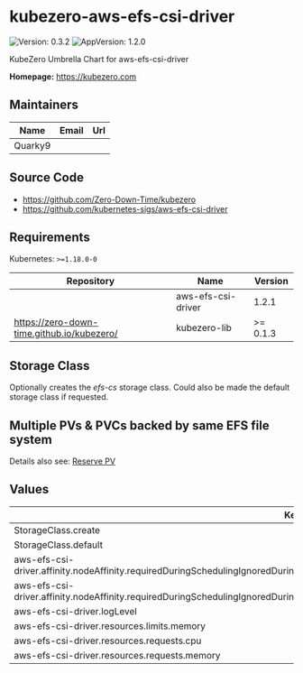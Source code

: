 # kubezero-aws-efs-csi-driver

![Version: 0.3.2](https://img.shields.io/badge/Version-0.3.2-informational?style=flat-square) ![AppVersion: 1.2.0](https://img.shields.io/badge/AppVersion-1.2.0-informational?style=flat-square)

KubeZero Umbrella Chart for aws-efs-csi-driver

**Homepage:** <https://kubezero.com>

## Maintainers

| Name | Email | Url |
| ---- | ------ | --- |
| Quarky9 |  |  |

## Source Code

* <https://github.com/Zero-Down-Time/kubezero>
* <https://github.com/kubernetes-sigs/aws-efs-csi-driver>

## Requirements

Kubernetes: `>=1.18.0-0`

| Repository | Name | Version |
|------------|------|---------|
|  | aws-efs-csi-driver | 1.2.1 |
| https://zero-down-time.github.io/kubezero/ | kubezero-lib | >= 0.1.3 |

## Storage Class
Optionally creates the *efs-cs* storage class.
Could also be made the default storage class if requested.

## Multiple PVs & PVCs backed by same EFS file system
Details also see: [Reserve PV](https://kubernetes.io/docs/concepts/storage/persistent-volumes/#reserving-a-persistentvolume)

## Values

| Key | Type | Default | Description |
|-----|------|---------|-------------|
| StorageClass.create | bool | `true` |  |
| StorageClass.default | bool | `false` |  |
| aws-efs-csi-driver.affinity.nodeAffinity.requiredDuringSchedulingIgnoredDuringExecution.nodeSelectorTerms[0].matchExpressions[0].key | string | `"node.kubernetes.io/csi.efs.fs"` |  |
| aws-efs-csi-driver.affinity.nodeAffinity.requiredDuringSchedulingIgnoredDuringExecution.nodeSelectorTerms[0].matchExpressions[0].operator | string | `"Exists"` |  |
| aws-efs-csi-driver.logLevel | int | `1` |  |
| aws-efs-csi-driver.resources.limits.memory | string | `"128Mi"` |  |
| aws-efs-csi-driver.resources.requests.cpu | string | `"20m"` |  |
| aws-efs-csi-driver.resources.requests.memory | string | `"64Mi"` |  |
